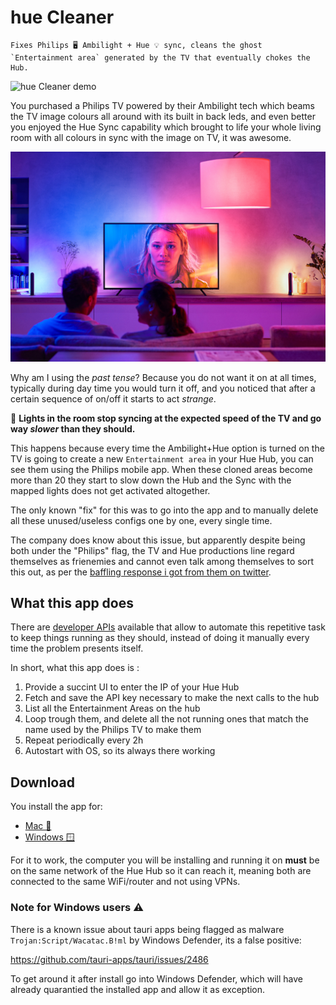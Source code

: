 # hue Cleaner

    Fixes Philips 🖥️ Ambilight + Hue 💡 sync, cleans the ghost `Entertainment area` generated by the TV that eventually chokes the Hub. 


![hue Cleaner demo](/imgs/hue-cleaner-demo.gif)

You purchased a Philips TV powered by their Ambilight tech which beams the TV image colours all around with its built in back leds, and even better you enjoyed the Hue Sync capability which brought to life your whole living room with all colours in sync with the image on TV, it was awesome.

![Philips Ambilight Hue Sync](/imgs/philips_tv_ambilight_hue_sync.jpeg)

Why am I using the *past tense*? Because you do not want it on at all times, typically during day time you would turn it off, and you noticed that after a certain sequence of on/off it starts to act _strange_.

🚨 **Lights in the room stop syncing at the expected speed of the TV and go way _slower_ than they should.**

This happens because every time the Ambilight+Hue option is turned on the TV is going to create a new `Entertainment area` in your Hue Hub, you can see them using the Philips mobile app. When these cloned areas become more than 20 they start to slow down the Hub and the Sync with the mapped lights does not get activated altogether.

The only known "fix" for this was to go into the app and to manually delete all these unused/useless configs one by one, every single time.

The company does know about this issue, but apparently despite being both under the "Philips" flag, the TV and Hue productions line regard themselves as frienemies and cannot even talk among themselves to sort this out, as per the [baffling response i got from them on twitter](https://twitter.com/tweethue/status/1659272590114922503).

## What this app does

There are [developer APIs](https://developers.meethue.com/) available that allow to automate this repetitive task to keep things running as they should, instead of doing it manually every time the problem presents itself.

In short, what this app does is :

1. Provide a succint UI to enter the IP of your Hue Hub
1. Fetch and save the API key necessary to make the next calls to the hub
1. List all the Entertainment Areas on the hub
1. Loop trough them, and delete all the not running ones that match the name used by the Philips TV to make them
1. Repeat periodically every 2h
1. Autostart with OS, so its always there working

## Download

You install the app for:

* [Mac 🍏](/release/mac/hue%20Cleaner_1.0.0_aarch64.dmg)
* [Windows 🪟](/release/win/hue%20Cleaner_1.0.0_x64_en-US.msi)

For it to work, the computer you will be installing and running it on **must** be on the same network of the Hue Hub so it can reach it, meaning both are connected to the same WiFi/router and not using VPNs.

### Note for Windows users ⚠️

There is a known issue about tauri apps being flagged as malware `Trojan:Script/Wacatac.B!ml` by Windows Defender, its a false positive:

https://github.com/tauri-apps/tauri/issues/2486

To get around it after install go into Windows Defender, which will have already quarantied the installed app and allow it as exception.
